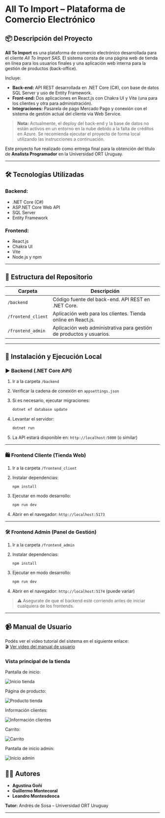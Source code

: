 
# All To Import – Plataforma de Comercio Electrónico

## 📦 Descripción del Proyecto

**All To Import** es una plataforma de comercio electrónico desarrollada para el cliente *All To Import SAS*. El sistema consta de una página web de tienda en línea para los usuarios finales y una aplicación web interna para la gestión de productos (back-office).

Incluye:
- **Back-end:** API REST desarrollada en .NET Core (C#), con base de datos SQL Server y uso de Entity Framework.
- **Front-end:** Dos aplicaciones en React.js con Chakra UI y Vite (una para los clientes y otra para administración).
- **Integraciones:** Pasarela de pago Mercado Pago y conexión con el sistema de gestión actual del cliente vía Web Service.

> **Nota:** Actualmente, el deploy del back-end y la base de datos no están activos en un entorno en la nube debido a la falta de créditos en Azure. Se recomienda ejecutar el proyecto de forma local utilizando las instrucciones a continuación.

Este proyecto fue realizado como entrega final para la obtención del título de **Analista Programador** en la Universidad ORT Uruguay.

---

## 🛠️ Tecnologías Utilizadas

### Backend:
- .NET Core (C#)
- ASP.NET Core Web API
- SQL Server
- Entity Framework

### Frontend:
- React.js
- Chakra UI
- Vite
- Node.js y npm

---

## 📁 Estructura del Repositorio

| Carpeta               | Descripción                                                                 |
|-----------------------|-----------------------------------------------------------------------------|
| `/backend`            | Código fuente del back-end. API REST en .NET Core.                          |
| `/frontend_client`    | Aplicación web para los clientes. Tienda online en React.js.                |
| `/frontend_admin`     | Aplicación web administrativa para gestión de productos y usuarios.         |

---

## 🚀 Instalación y Ejecución Local

### ▶️ Backend (.NET Core API)

1. Ir a la carpeta `/backend`
2. Verificar la cadena de conexión en `appsettings.json`
3. Si es necesario, ejecutar migraciones:

   ```bash
   dotnet ef database update
   ```

4. Levantar el servidor:

   ```bash
   dotnet run
   ```

5. La API estará disponible en: `http://localhost:5000` (o similar)

---

### 🛍️ Frontend Cliente (Tienda Web)

1. Ir a la carpeta `/frontend_client`
2. Instalar dependencias:

   ```bash
   npm install
   ```

3. Ejecutar en modo desarrollo:

   ```bash
   npm run dev
   ```

4. Abrir en el navegador: `http://localhost:5173`

---

### 🛠️ Frontend Admin (Panel de Gestión)

1. Ir a la carpeta `/frontend_admin`
2. Instalar dependencias:

   ```bash
   npm install
   ```

3. Ejecutar en modo desarrollo:

   ```bash
   npm run dev
   ```

4. Abrir en el navegador: `http://localhost:5174` (puede variar)

> ⚠️ Asegurate de que el backend esté corriendo antes de iniciar cualquiera de los frontends.

---

## 📹 Manual de Usuario

Podés ver el video tutorial del sistema en el siguiente enlace:  
🎬 [Ver video del manual de usuario](https://docs.google.com/presentation/d/1d81Rsx3VExgGTTZ_yh5kWn6dGLh0UwlqWvMbnjP905c/edit?slide=id.p#slide=id.p)



### Vista principal de la tienda

Pantalla de inicio:

![Inicio tienda](./capturas/captura1.png)

Página de producto:

![Producto tienda](./capturas/captura2.png)

Información clientes:

![Información clientes](./capturas/captura3.png)

Carrito:

![Carrito](./capturas/captura4.png)
 
Pantalla de inicio admin:

![Inicio admin](./capturas/captura5.png)

## 👩‍💻 Autores

- **Agustina Goñi**
- **Guillermo Montecoral**
- **Leandro Montesdeoca**

**Tutor:** Andrés de Sosa – Universidad ORT Uruguay

---
